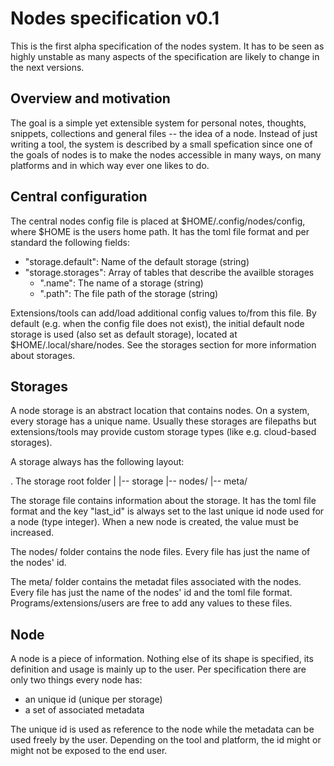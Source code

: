 # Nodes specification v0.1

This is the first alpha specification of the nodes system.
It has to be seen as highly unstable as many aspects of the specification
are likely to change in the next versions.

## Overview and motivation

The goal is a simple yet extensible system for personal notes, thoughts,
snippets, collections and general files -- the idea of a node.
Instead of just writing a tool, the system is described by a small
spefication since one of the goals of nodes is to make the nodes
accessible in many ways, on many platforms and in which way ever one likes
to do.

## Central configuration

The central nodes config file is placed at $HOME/.config/nodes/config,
where $HOME is the users home path.
It has the toml file format and per standard the following fields:

- "storage.default": Name of the default storage (string)
- "storage.storages": Array of tables that describe the availble storages
  - ".name": The name of a storage (string)
  - ".path": The file path of the storage (string)

Extensions/tools can add/load additional config values to/from this file.
By default (e.g. when the config file does not exist), the initial
default node storage is used (also set as default storage), located
at $HOME/.local/share/nodes.
See the storages section for more information about storages.

## Storages

A node storage is an abstract location that contains nodes.
On a system, every storage has a unique name.
Usually these storages are filepaths but extensions/tools may
provide custom storage types (like e.g. cloud-based storages).

A storage always has the following layout:

. The storage root folder
|
|-- storage
|-- nodes/
|-- meta/

The storage file contains information about the storage.
It has the toml file format and the key "last_id" is always
set to the last unique id node used for a node (type integer).
When a new node is created, the value must be increased.

The nodes/ folder contains the node files. Every file has just
the name of the nodes' id.

The meta/ folder contains the metadat files associated with the nodes. 
Every file has just the name of the nodes' id and the toml file format.
Programs/extensions/users are free to add any values to these files.

## Node

A node is a piece of information.
Nothing else of its shape is specified, its definition and usage
is mainly up to the user.
Per specification there are only two things every node has: 

- an unique id (unique per storage)
- a set of associated metadata

The unique id is used as reference to the node while the metadata
can be used freely by the user.
Depending on the tool and platform, the id might or might not be exposed
to the end user.
